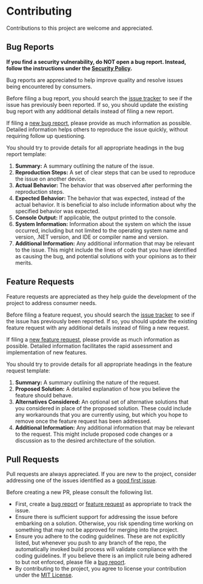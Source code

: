 <!-- © Muiris Woulfe. Licensed under the MIT License. -->

# Contributing

Contributions to this project are welcome and appreciated.

## Bug Reports

**If you find a security vulnerability, do NOT open a bug report. Instead,
follow the instructions under the [Security Policy][security].**

Bug reports are appreciated to help improve quality and resolve issues being
encountered by consumers.

Before filing a bug report, you should search the [issue tracker][bugtracker] to
see if the issue has previously been reported. If so, you should update the
existing bug report with any additional details instead of filing a new report.

If filing a [new bug report][bugreport], please provide as much information as
possible. Detailed information helps others to reproduce the issue quickly,
without requiring follow up questioning.

You should try to provide details for all appropriate headings in the bug report
template:

1. **Summary:** A summary outlining the nature of the issue.
1. **Reproduction Steps:** A set of clear steps that can be used to reproduce
   the issue on another device.
1. **Actual Behavior:** The behavior that was observed after performing the
   reproduction steps.
1. **Expected Behavior:** The behavior that was expected, instead of the actual
   behavior. It is beneficial to also include information about why the
   specified behavior was expected.
1. **Console Output:** If applicable, the output printed to the console.
1. **System Information:** Information about the system on which the issue
   occurred, including but not limited to the operating system name and version,
   .NET version, and IDE or compiler name and version.
1. **Additional Information:** Any additional information that may be relevant
   to the issue. This might include the lines of code that you have identified
   as causing the bug, and potential solutions with your opinions as to their
   merits.

## Feature Requests

Feature requests are appreciated as they help guide the development of the
project to address consumer needs.

Before filing a feature request, you should search the
[issue tracker][featuretracker] to see if the issue has previously been
reported. If so, you should update the existing feature request with any
additional details instead of filing a new request.

If filing a [new feature request][featurerequest], please provide as much
information as possible. Detailed information facilitates the rapid assessment
and implementation of new features.

You should try to provide details for all appropriate headings in the feature
request template:

1. **Summary:** A summary outlining the nature of the request.
1. **Proposed Solution:** A detailed explanation of how you believe the feature
   should behave.
1. **Alternatives Considered:** An optional set of alternative solutions that
   you considered in place of the proposed solution. These could include any
   workarounds that you are currently using, but which you hope to remove once
   the feature request has been addressed.
1. **Additional Information:** Any additional information that may be relevant
   to the request. This might include proposed code changes or a discussion as
   to the desired architecture of the solution.

## Pull Requests

Pull requests are always appreciated. If you are new to the project, consider
addressing one of the issues identified as a [good first issue][goodfirstissue].

Before creating a new PR, please consult the following list.

- First, create a [bug report][bugreport] or [feature request][featurerequest]
  as appropriate to track the issue.
- Ensure there is sufficient support for addressing the issue before embarking
  on a solution. Otherwise, you risk spending time working on something that may
  not be approved for merging into the project.
- Ensure you adhere to the coding guidelines. These are not explicitly listed,
  but whenever you push to any branch of the repo, the automatically invoked
  build process will validate compliance with the coding guidelines. If you
  believe there is an implicit rule being adhered to but not enforced, please
  file a [bug report][bugreport].
- By contributing to the project, you agree to license your contribution under
  the [MIT License][license].

[security]: SECURITY.md
[bugreport]: https://github.com/muiriswoulfe/NuGet-Transitive-Dependency-Finder/issues/new?assignees=muiriswoulfe&labels=bug&template=bug-report.md
[bugtracker]: https://github.com/muiriswoulfe/NuGet-Transitive-Dependency-Finder/labels/bug
[featurerequest]: https://github.com/muiriswoulfe/NuGet-Transitive-Dependency-Finder/issues/new?assignees=muiriswoulfe&labels=enhancement&template=feature-request.md
[featuretracker]: https://github.com/muiriswoulfe/NuGet-Transitive-Dependency-Finder/labels/enhancement
[goodfirstissue]: https://github.com/muiriswoulfe/NuGet-Transitive-Dependency-Finder/labels/good%20first%20issue
[license]: ../LICENSE.md
